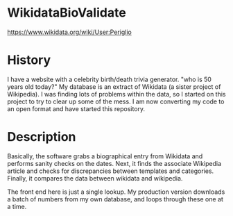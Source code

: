 # WikidataBioValidate
https://www.wikidata.org/wiki/User:Periglio

History
=======

I have a website with a celebrity birth/death trivia generator. "who is 50 years old today?" My database is an extract
of Wikidata (a sister project of Wikipedia). I was finding lots of problems within the data, so I started on this project
to try to clear up some of the mess. I am now converting my code to an open format and have started this repository.

Description
===========

Basically, the software grabs a biographical entry from Wikidata and performs sanity checks on the dates. Next, it
finds the associate Wikipedia article and checks for discrepancies between templates and categories. Finally, it compares
the data between wikidata and wikipedia.

The front end here is just a single lookup. My production version downloads a batch of numbers from my own database, and loops
through these one at a time.
